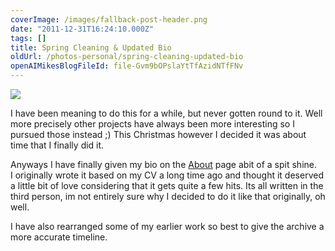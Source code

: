 ```yaml
---
coverImage: /images/fallback-post-header.png
date: "2011-12-31T16:24:10.000Z"
tags: []
title: Spring Cleaning & Updated Bio
oldUrl: /photos-personal/spring-cleaning-updated-bio
openAIMikesBlogFileId: file-Gvm9bOPslaYtTfAzidNTfFNv
---
```


![](https://www.mikecann.blog/wp-content/uploads/2007/09/about01.png)

I have been meaning to do this for a while, but never gotten round to it. Well more precisely other projects have always been more interesting so I pursued those instead ;) This Christmas however I decided it was about time that I finally did it.

<!-- more -->

Anyways I have finally given my bio on the [About](/posts/about-2/) page abit of a spit shine. I originally wrote it based on my CV a long time ago and thought it deserved a little bit of love considering that it gets quite a few hits. Its all written in the third person, im not entirely sure why I decided to do it like that originally, oh well.

I have also rearranged some of my earlier work so best to give the archive a more accurate timeline.
